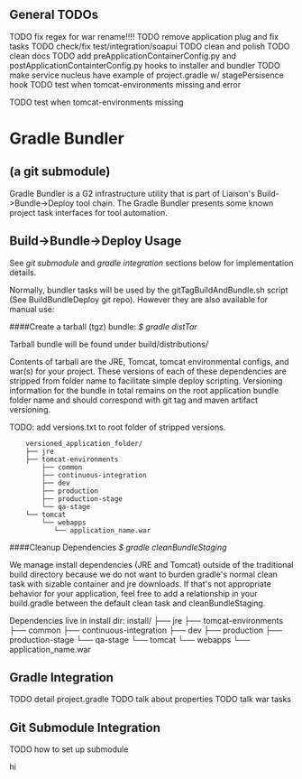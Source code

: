 ## General TODOs
TODO fix regex for war rename!!!!
TODO remove application plug and fix tasks
TODO check/fix test/integration/soapui
TODO clean and polish
TODO clean docs
TODO add preApplicationContainerConfig.py and postApplicationContainterConfig.py hooks to installer and bundler
TODO make service nucleus have example of project.gradle w/ stagePersisence hook
TODO test when tomcat-environments missing and error


TODO test when tomcat-environments missing

# Gradle Bundler 
## (a git submodule)

Gradle Bundler is a G2 infrastructure utility that is part of Liaison's Build->Bundle->Deploy tool chain. The Gradle Bundler presents some known project task interfaces for tool automation.

## Build->Bundle->Deploy Usage
See _git submodule_ and _gradle integration_ sections below for implementation details.

Normally, bundler tasks will be used by the gitTagBuildAndBundle.sh script (See BuildBundleDeploy git repo). However they are also available for manual use:

####Create a tarball (tgz) bundle:
*$ gradle distTar*

Tarball bundle will be found under build/distributions/

Contents of tarball are the JRE, Tomcat, tomcat environmental configs, and war(s) for your project. These versions of each of these dependencies are stripped from folder name to facilitate simple deploy scripting. Versioning information for the bundle in total remains on the root application bundle folder name and should correspond with git tag and maven artifact versioning.

TODO: add versions.txt to root folder of stripped versions.

        versioned_application_folder/
        ├── jre
        ├── tomcat-environments
            ├── common
			├── continuous-integration
			├── dev
			├── production
			├── production-stage
			└── qa-stage
        └── tomcat
            └── webapps
               └── application_name.war
    

####Cleanup Dependencies
*$ gradle cleanBundleStaging*

We manage install dependencies (JRE and Tomcat) outside of the traditional build directory because we do not want to burden gradle's normal clean task with sizable container and jre downloads. If that's not appropriate behavior for your application, feel free to add a relationship in your build.gradle between the default clean task and cleanBundleStaging.

Dependencies live in install dir:
        install/
        ├── jre
        ├── tomcat-environments
            ├── common
			├── continuous-integration
			├── dev
			├── production
			├── production-stage
			└── qa-stage
        └── tomcat
            └── webapps
               └── application_name.war


## Gradle Integration

TODO detail project.gradle
TODO talk about properties
TODO talk war tasks


## Git Submodule Integration

TODO how to set up submodule











hi
